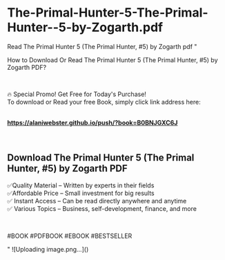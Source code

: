 # The-Primal-Hunter-5-The-Primal-Hunter--5-by-Zogarth.pdf
Read The Primal Hunter 5 (The Primal Hunter, #5) by Zogarth pdf
"<p>How to Download Or Read The Primal Hunter 5 (The Primal Hunter, #5) by Zogarth PDF?</p>
<p>&nbsp;</p>
<p>&#128293;  Special Promo! Get Free for Today's Purchase!<br />To download or Read your free Book, simply click link address here:&nbsp;<br />&nbsp;</p>
<p><a href=""https://alaniwebster.github.io/push/?book=B0BNJGXC6J""><strong>https://alaniwebster.github.io/push/?book=B0BNJGXC6J</strong></a></p>
<p>&nbsp;</p>
<h2>Download The Primal Hunter 5 (The Primal Hunter, #5) by Zogarth PDF</h2>
<p>&#x2705;Quality Material &ndash; Written by experts in their fields<br />&#x2705;Affordable Price &ndash; Small investment for big results<br />&#x2705; Instant Access &ndash; Can be read directly anywhere and anytime<br />&#x2705; Various Topics &ndash; Business, self-development, finance, and more</p>
<p>&nbsp;</p>
<p>#BOOK #PDFBOOK #EBOOK #BESTSELLER</p>
"
![Uploading image.png…]()

